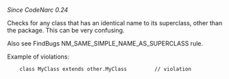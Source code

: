 *Since CodeNarc 0.24*

Checks for any class that has an identical name to its superclass, other
than the package. This can be very confusing.

Also see FindBugs NM\_SAME\_SIMPLE\_NAME\_AS\_SUPERCLASS rule.

Example of violations:

``` 
    class MyClass extends other.MyClass         // violation
```
